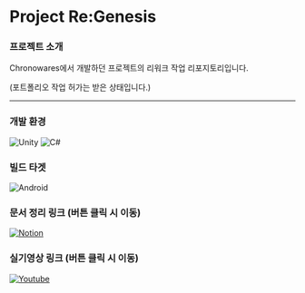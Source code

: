 # Project Re:Genesis
### 프로젝트 소개
Chronowares에서 개발하던 프로젝트의 리워크 작업 리포지토리입니다.

(포트폴리오 작업 허가는 받은 상태입니다.)

----
### 개발 환경
![Unity](https://img.shields.io/badge/unity-%23000000.svg?style=for-the-badge&logo=unity&logoColor=white)
![C#](https://img.shields.io/badge/c%23-%23239120.svg?style=for-the-badge&logo=csharp&logoColor=white)

### 빌드 타겟
![Android](https://img.shields.io/badge/Android-3DDC84?style=for-the-badge&logo=android&logoColor=white)

### 문서 정리 링크 (버튼 클릭 시 이동)
[![Notion](https://img.shields.io/badge/Notion-000000?style=for-the-badge&logo=notion&logoColor=white)](https://helix-property-92c.notion.site/1194bc8224dc80859557f1d92111fb6c?pvs=74)

### 실기영상 링크 (버튼 클릭 시 이동)
[![Youtube](https://img.shields.io/badge/YouTube-FF0000?style=for-the-badge&logo=youtube&logoColor=white)](https://youtube.com/playlist?list=PLzNUyJJZJehtbKPWR3a9jC-qzHvF8kQAx&si=T3ubkmGWOMG5JqN7)
